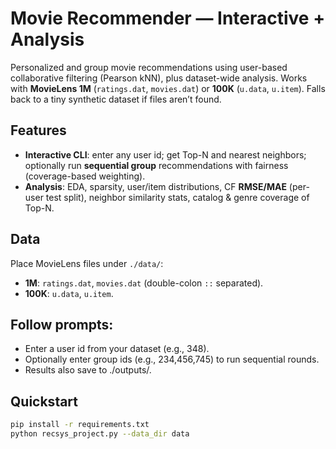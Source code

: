 # Movie Recommender — Interactive + Analysis

Personalized and group movie recommendations using user-based collaborative filtering (Pearson kNN), plus dataset-wide analysis. Works with **MovieLens 1M** (`ratings.dat`, `movies.dat`) or **100K** (`u.data`, `u.item`). Falls back to a tiny synthetic dataset if files aren’t found.

## Features
- **Interactive CLI**: enter any user id; get Top-N and nearest neighbors; optionally run **sequential group** recommendations with fairness (coverage-based weighting).
- **Analysis**: EDA, sparsity, user/item distributions, CF **RMSE/MAE** (per-user test split), neighbor similarity stats, catalog & genre coverage of Top-N.

## Data
Place MovieLens files under `./data/`:
- **1M**: `ratings.dat`, `movies.dat` (double-colon `::` separated).
- **100K**: `u.data`, `u.item`.

## Follow prompts:

- Enter a user id from your dataset (e.g., 348).
- Optionally enter group ids (e.g., 234,456,745) to run sequential rounds.
- Results also save to ./outputs/.

## Quickstart
```bash
pip install -r requirements.txt
python recsys_project.py --data_dir data

